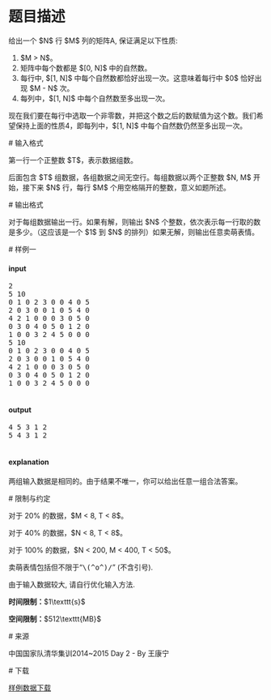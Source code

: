 # 题目描述

<p>给出一个 $N$ 行 $M$ 列的矩阵A, 保证满足以下性质:</p>
<ol><li>$M &gt; N$。</li>
<li>矩阵中每个数都是 $[0, N]$ 中的自然数。</li>
<li>每行中, $[1, N]$ 中每个自然数都恰好出现一次。这意味着每行中 $0$ 恰好出现 $M - N$ 次。</li>
<li>每列中，$[1, N]$ 中每个自然数至多出现一次。</li>
</ol><p>现在我们要在每行中选取一个非零数，并把这个数之后的数赋值为这个数。我们希望保持上面的性质4，即每列中，$[1, N]$ 中每个自然数仍然至多出现一次。</p>
# 输入格式


<p>第一行一个正整数 $T$，表示数据组数。</p>
<p>后面包含 $T$ 组数据，各组数据之间无空行。每组数据以两个正整数 $N, M$ 开始，接下来 $N$ 行，每行 $M$ 个用空格隔开的整数，意义如题所述。</p>
# 输出格式


<p>对于每组数据输出一行。如果有解，则输出 $N$ 个整数，依次表示每一行取的数是多少。（这应该是一个 $1$ 到 $N$ 的排列）如果无解，则输出任意卖萌表情。</p>
# 样例一


<h4>input</h4>
<pre>2
5 10
0 1 0 2 3 0 0 4 0 5
2 0 3 0 0 1 0 5 4 0
4 2 1 0 0 0 3 0 5 0
0 3 0 4 0 5 0 1 2 0
1 0 0 3 2 4 5 0 0 0
5 10
0 1 0 2 3 0 0 4 0 5
2 0 3 0 0 1 0 5 4 0
4 2 1 0 0 0 3 0 5 0
0 3 0 4 0 5 0 1 2 0
1 0 0 3 2 4 5 0 0 0

</pre>

<h4>output</h4>
<pre>4 5 3 1 2
5 4 3 1 2

</pre>

<h4>explanation</h4>
<p>两组输入数据是相同的。由于结果不唯一，你可以给出任意一组合法答案。</p>
# 限制与约定


<p>对于 20% 的数据，$M &lt; 8, T &lt; 8$。</p>
<p>对于 40% 的数据，$N &lt; 8, T &lt; 8$。</p>
<p>对于 100% 的数据，$N &lt; 200, M &lt; 400, T &lt; 50$。</p>
<p>卖萌表情包括但不限于“<samp>\(^o^)/</samp>” (不含引号).</p>
<p>由于输入数据较大, 请自行优化输入方法.</p>
<p><strong>时间限制：</strong>$1\texttt{s}$</p>
<p><strong>空间限制：</strong>$512\texttt{MB}$</p>
# 来源


<p>中国国家队清华集训2014~2015 Day 2 - By 王康宁</p>
# 下载


<p><a href="/download.php?type=problem&amp;id=41">样例数据下载</a></p>
